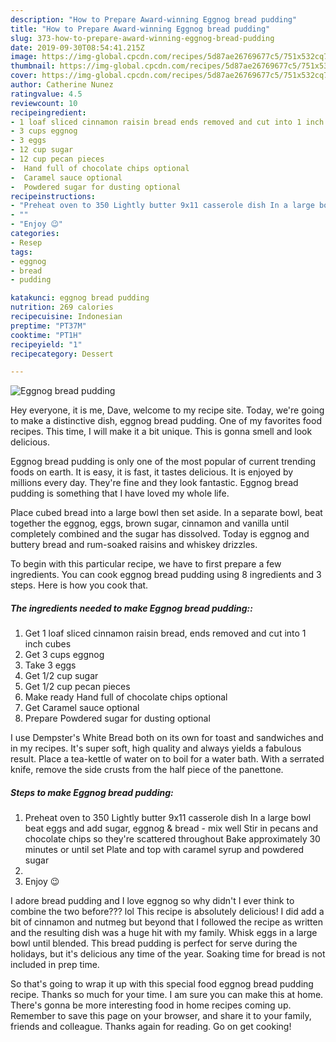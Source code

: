 ```yaml
---
description: "How to Prepare Award-winning Eggnog bread pudding"
title: "How to Prepare Award-winning Eggnog bread pudding"
slug: 373-how-to-prepare-award-winning-eggnog-bread-pudding
date: 2019-09-30T08:54:41.215Z
image: https://img-global.cpcdn.com/recipes/5d87ae26769677c5/751x532cq70/eggnog-bread-pudding-recipe-main-photo.jpg
thumbnail: https://img-global.cpcdn.com/recipes/5d87ae26769677c5/751x532cq70/eggnog-bread-pudding-recipe-main-photo.jpg
cover: https://img-global.cpcdn.com/recipes/5d87ae26769677c5/751x532cq70/eggnog-bread-pudding-recipe-main-photo.jpg
author: Catherine Nunez
ratingvalue: 4.5
reviewcount: 10
recipeingredient:
- 1 loaf sliced cinnamon raisin bread ends removed and cut into 1 inch cubes
- 3 cups eggnog
- 3 eggs
- 12 cup sugar
- 12 cup pecan pieces
-  Hand full of chocolate chips optional
-  Caramel sauce optional
-  Powdered sugar for dusting optional
recipeinstructions:
- "Preheat oven to 350 Lightly butter 9x11 casserole dish In a large bowl beat eggs and add sugar, eggnog &amp; bread - mix well Stir in pecans and chocolate chips so they&#39;re scattered throughout Bake approximately 30 minutes or until set Plate and top with caramel syrup and powdered sugar"
- ""
- "Enjoy 😉"
categories:
- Resep
tags:
- eggnog
- bread
- pudding

katakunci: eggnog bread pudding
nutrition: 269 calories
recipecuisine: Indonesian
preptime: "PT37M"
cooktime: "PT1H"
recipeyield: "1"
recipecategory: Dessert

---
```



![Eggnog bread pudding](https://img-global.cpcdn.com/recipes/5d87ae26769677c5/751x532cq70/eggnog-bread-pudding-recipe-main-photo.jpg)

Hey everyone, it is me, Dave, welcome to my recipe site. Today, we're going to make a distinctive dish, eggnog bread pudding. One of my favorites food recipes. This time, I will make it a bit unique. This is gonna smell and look delicious.

Eggnog bread pudding is only one of the most popular of current trending foods on earth. It is easy, it is fast, it tastes delicious. It is enjoyed by millions every day. They're fine and they look fantastic. Eggnog bread pudding is something that I have loved my whole life.

Place cubed bread into a large bowl then set aside. In a separate bowl, beat together the eggnog, eggs, brown sugar, cinnamon and vanilla until completely combined and the sugar has dissolved. Today is eggnog and buttery bread and rum-soaked raisins and whiskey drizzles.


To begin with this particular recipe, we have to first prepare a few ingredients. You can cook eggnog bread pudding using 8 ingredients and 3 steps. Here is how you cook that.

##### The ingredients needed to make Eggnog bread pudding::

1. Get 1 loaf sliced cinnamon raisin bread, ends removed and cut into 1 inch cubes
1. Get 3 cups eggnog
1. Take 3 eggs
1. Get 1/2 cup sugar
1. Get 1/2 cup pecan pieces
1. Make ready  Hand full of chocolate chips optional
1. Get  Caramel sauce optional
1. Prepare  Powdered sugar for dusting optional


I use Dempster&#39;s White Bread both on its own for toast and sandwiches and in my recipes. It&#39;s super soft, high quality and always yields a fabulous result. Place a tea-kettle of water on to boil for a water bath. With a serrated knife, remove the side crusts from the half piece of the panettone. 

##### Steps to make Eggnog bread pudding:

1. Preheat oven to 350
Lightly butter 9x11 casserole dish
In a large bowl beat eggs and add sugar, eggnog &amp; bread - mix well
Stir in pecans and chocolate chips so they&#39;re scattered throughout
Bake approximately 30 minutes or until set
Plate and top with caramel syrup and powdered sugar
1. 
1. Enjoy 😉


I adore bread pudding and I love eggnog so why didn&#39;t I ever think to combine the two before??? lol This recipe is absolutely delicious! I did add a bit of cinnamon and nutmeg but beyond that I followed the recipe as written and the resulting dish was a huge hit with my family. Whisk eggs in a large bowl until blended. This bread pudding is perfect for serve during the holidays, but it&#39;s delicious any time of the year. Soaking time for bread is not included in prep time. 

So that's going to wrap it up with this special food eggnog bread pudding recipe. Thanks so much for your time. I am sure you can make this at home. There's gonna be more interesting food in home recipes coming up. Remember to save this page on your browser, and share it to your family, friends and colleague. Thanks again for reading. Go on get cooking!

